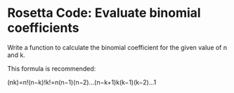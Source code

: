 # Rosetta Code: Evaluate binomial coefficients



Write a function to calculate the binomial coefficient for the given value of n and k.

This formula is recommended:

(nk)=n!(n−k)!k!=n(n−1)(n−2)…(n−k+1)k(k−1)(k−2)…1
